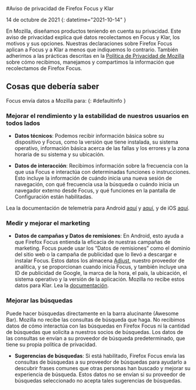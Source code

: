 #Aviso de privacidad de Firefox Focus y Klar 

14 de octubre de 2021
{: datetime="2021-10-14" }

En Mozilla, diseñamos productos teniendo en cuenta su privacidad. Este aviso de privacidad explica qué datos recolectamos en Focus y Klar, los motivos y sus opciones. Nuestras declaraciones sobre Firefox Focus aplican a Focus y a Klar a menos que indiquemos lo contrario. También adherimos a las prácticas descritas en la [Política de Privacidad de Mozilla](https://www.mozilla.org/privacy/) sobre cómo recibimos, manejamos y compartimos la información que recolectamos de Firefox Focus. 
 
## Cosas que debería saber

Focus envía datos a Mozilla para: 
{: #defaultinfo }

### Mejorar el rendimiento y la estabilidad de nuestros usuarios en todos lados 

* __Datos técnicos__: Podemos recibir información básica sobre su dispositivo y Focus, como la versión que tiene instalada, su sistema operativo, información básica acerca de las fallas y los errores y la zona horaria de su sistema y su ubicación.

* __Datos de interacción__: Recibimos información sobre la frecuencia con la que usa Focus e interactúa con determinadas funciones o instrucciones. Esto incluye la información de cuándo inicia una nueva sesión de navegación, con qué frecuencia usa la búsqueda o cuándo inicia un navegador externo desde Focus, y qué funciones en la pantalla de Configuración están habilitadas.

Lea la documentación de telemetría para Android [aquí](https://github.com/mozilla-mobile/focus-android/blob/main/docs/Telemetry.md) y [aquí](https://dictionary.telemetry.mozilla.org/apps/focus_android), y de iOS [aquí](https://dictionary.telemetry.mozilla.org/apps/focus_ios).

### Medir y mejorar el marketing

* __Datos de campañas y Datos de remisiones__: En Android, esto ayuda a que Firefox Focus entienda la eficacia de nuestras campañas de marketing. Focus puede usar los “Datos de remisiones” como el dominio del sitio web o la campaña de publicidad que lo llevó a descargar e instalar Focus. Estos datos los almacena [Adjust](https://www.adjust.com/terms/privacy-policy/), nuestro proveedor de analítica, y se proporcionan cuando inicia Focus, y también incluye una ID de publicidad de Google, la marca de la hora, el país, la ubicación, el sistema operativo y la versión de la aplicación. Mozilla no recibe estos datos para Klar. Lea la [documentación](https://github.com/mozilla-mobile/focus-android/wiki/Adjust-Usage). 

### Mejorar las búsquedas

Puede hacer búsquedas directamente en la barra alucinante (Awesome Bar). Mozilla no recibe las consultas de búsqueda que haga. No recibimos datos de cómo interactúa con las búsquedas en Firefox Focus ni la cantidad de búsquedas que solicita a nuestros socios de búsquedas. Los datos de las consultas se envían a su proveedor de búsqueda predeterminado, que tiene su propia política de privacidad. 

* __Sugerencias de búsquedas__: Si está habilitado, Firefox Focus envía las consultas de búsquedas a su proveedor de búsquedas para ayudarlo a descubrir frases comunes que otras personas han buscado y mejorar su experiencia de búsqueda. Estos datos no se envían si su proveedor de búsquedas seleccionado no acepta tales sugerencias de búsquedas.
